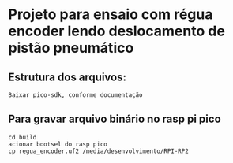 # Projeto para ensaio com régua encoder lendo deslocamento de pistão pneumático

## Estrutura dos arquivos:

```text
Baixar pico-sdk, conforme documentação
```
## Para gravar arquivo binário no rasp pi pico

```text
cd build
acionar bootsel do rasp pico
cp regua_encoder.uf2 /media/desenvolvimento/RPI-RP2
```